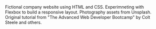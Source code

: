 Fictional company website using HTML and CSS.
Experimneting with Flexbox to build a responsive layout.
Photography assets from Unsplash.
Original tutorial from "The Advanced Web Developer Bootcamp" by Colt Steele and others.

